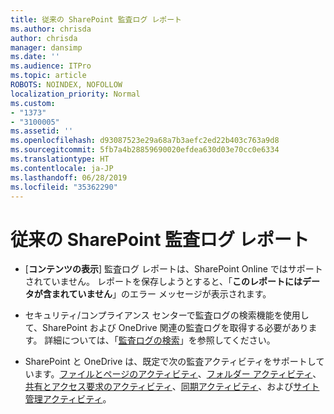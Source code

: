 ```yaml
---
title: 従来の SharePoint 監査ログ レポート
ms.author: chrisda
author: chrisda
manager: dansimp
ms.date: ''
ms.audience: ITPro
ms.topic: article
ROBOTS: NOINDEX, NOFOLLOW
localization_priority: Normal
ms.custom:
- "1373"
- "3100005"
ms.assetid: ''
ms.openlocfilehash: d93087523e29a68a7b3aefc2ed22b403c763a9d8
ms.sourcegitcommit: 5fb7a4b28859690020efdea630d03e70cc0e6334
ms.translationtype: HT
ms.contentlocale: ja-JP
ms.lasthandoff: 06/28/2019
ms.locfileid: "35362290"
---
```

# <a name="classic-sharepoint-audit-log-reports"></a>従来の SharePoint 監査ログ レポート

- [**コンテンツの表示**] 監査ログ レポートは、SharePoint Online ではサポートされていません。 レポートを保存しようとすると、「**このレポートにはデータが含まれていません**」のエラー メッセージが表示されます。

- セキュリティ/コンプライアンス センターで監査ログの検索機能を使用して、SharePoint および OneDrive 関連の監査ログを取得する必要があります。 詳細については、「[監査ログの検索](https://docs.microsoft.com/office365/securitycompliance/search-the-audit-log-in-security-and-compliance#search-the-audit-log)」を参照してください。

- SharePoint と OneDrive は、既定で次の監査アクティビティをサポートしています。[ファイルとページのアクティビティ](https://docs.microsoft.com/office365/securitycompliance/search-the-audit-log-in-security-and-compliance#file-and-page-activities)、[フォルダー アクティビティ](https://docs.microsoft.com/office365/securitycompliance/search-the-audit-log-in-security-and-compliance#folder-activities)、[共有とアクセス要求のアクティビティ](https://docs.microsoft.com/office365/securitycompliance/search-the-audit-log-in-security-and-compliance#sharing-and-access-request-activities)、[同期アクティビティ](https://docs.microsoft.com/office365/securitycompliance/search-the-audit-log-in-security-and-compliance#synchronization-activities)、および[サイト管理アクティビティ](https://docs.microsoft.com/office365/securitycompliance/search-the-audit-log-in-security-and-compliance#site-administration-activities)。
